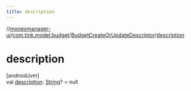 ```yaml
---
title: description
---
```

//[moneymanager-ui](../../../index.html)/[com.tink.model.budget](../index.html)/[BudgetCreateOrUpdateDescriptor](index.html)/[description](description.html)



# description



[androidJvm]\
val [description](description.html): [String](https://kotlinlang.org/api/latest/jvm/stdlib/kotlin/-string/index.html)? = null




